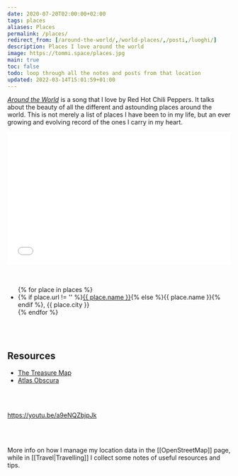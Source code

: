 ```yaml
---
date: 2020-07-20T02:00:00+02:00
tags: places
aliases: Places
permalink: /places/
redirect_from: [/around-the-world/,/world-places/,/posti,/luoghi/]
description: Places I love around the world
image: https://tommi.space/places.jpg
main: true
toc: false
todo: loop through all the notes and posts from that location
updated: 2022-03-14T15:01:59+01:00
---
```

<cite>[Around the World](https://youtube.com/watch?v=a9eNQZbjpJk 'Red Hot Chili Peppers - Around The World')</cite> is a song that I love by Red Hot Chili Peppers. It talks about the beauty of all the different and astounding places around the world. This is not merely a list of places I have been to in my life, but an ever growing and evolving record of the ones I carry in my heart.

<div class='embed'><iframe width='100%' height='300px' frameborder='0' allowfullscreen src='//umap.openstreetmap.fr/en/map/favorites_593427?scaleControl=false&miniMap=false&scrollWheelZoom=false&zoomControl=true&allowEdit=false&moreControl=true&searchControl=null&tilelayersControl=null&embedControl=null&datalayersControl=true&onLoadPanel=undefined&captionBar=false'></iframe></div>

<br>
<br>

<ul>{% for place in places %}<li>{% if place.url != '' %}<a href='{{ place.url }}' title='{{ place.name }}'>{{ place.name }}</a>{% else %}{{ place.name }}{% endif %}, {{ place.city }}</li>{% endfor %}</ul>

<br>
<br>

## Resources

- [The Treasure Map](https://the-treasure-map.herokuapp.com 'The Treasure Map')
- [Atlas Obscura](https://www.atlasobscura.com 'Atlas Obscura')

<br>
<br>

https://youtu.be/a9eNQZbjpJk

<br>
<br>

More info on how I manage my location data in the [[OpenStreetMap]] page, while in [[Travel|Travelling]] I collect some notes of useful resources and tips.

